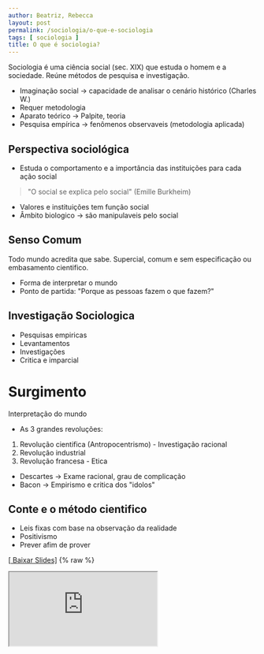 ```yaml
---
author: Beatriz, Rebecca
layout: post
permalink: /sociologia/o-que-e-sociologia
tags: [ sociologia ]
title: O que é sociologia?
---
```


Sociologia é uma ciência social (sec. XIX) que estuda o homem e a sociedade. Reúne métodos de pesquisa e investigação.

- Imaginação social -> capacidade de analisar o cenário histórico (Charles W.)
- Requer metodologia
- Aparato teórico -> Palpite, teoria
- Pesquisa empírica -> fenômenos observaveis (metodologia aplicada)

## Perspectiva sociológica
- Estuda o comportamento e a importância das instituições para cada ação social

> "O social se explica pelo social" (Emille Burkheim)

- Valores e instituições tem função social
- Âmbito biologico -> são manipulaveis pelo social

## Senso Comum
Todo mundo acredita que sabe. Supercial, comum e sem especificação ou embasamento cientifico.

- Forma de interpretar o mundo
- Ponto de partida: "Porque as pessoas fazem o que fazem?"

## Investigação Sociologica
- Pesquisas empiricas
- Levantamentos
- Investigações
- Critica e imparcial

# Surgimento
Interpretação do mundo

- As 3 grandes revoluções:
1. Revolução cientifica (Antropocentrismo) - Investigação racional
2. Revolução industrial
3. Revolução francesa - Etica

- Descartes -> Exame racional, grau de complicação
- Bacon -> Empirismo e critica dos "idolos"

## Conte e o método cientifico
- Leis fixas com base na observação da realidade
- Positivismo
- Prever afim de prover

[\[<i class="fa-solid fa-file-powerpoint"></i> Baixar Slides\]](https://cdn.discordapp.com/attachments/645230059476484128/1100192817613119488/Comte.pdf)
{% raw %}
<iframe src="https://drive.google.com/viewerng/viewer?embedded=true&url=https://cdn.discordapp.com/attachments/645230059476484128/1100192817613119488/Comte.pdf" allow="autoplay" class="resize" onload="resize();">
{% endraw %}

### Os 3 estados positivos
- Como?
- Prover
- Leis fixas
- Observação empirica dos fenômenos
- Relativismo (adequação)
- Holismo (intersubjetivo)
- Historicidade (contexto)
- Estática social: religião, linguagem, família, propriedade, governo
  
  # Max Weber
  [\[<i class="fa-solid fa-file-powerpoint"></i> Baixar Slides\]](https://cdn.discordapp.com/attachments/645230059476484128/1100192817902518292/Max_Weber.pdf)
{% raw %}
<iframe src="https://drive.google.com/viewerng/viewer?embedded=true&url=https://cdn.discordapp.com/attachments/645230059476484128/1100192817902518292/Max_Weber.pdf" allow="autoplay" class="resize" onload="resize();">
{% endraw %}
